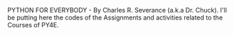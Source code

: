 PYTHON FOR EVERYBODY - By Charles R. Severance (a.k.a Dr. Chuck).
I'll be putting here the codes of the Assignments and activities related to the Courses of PY4E.

